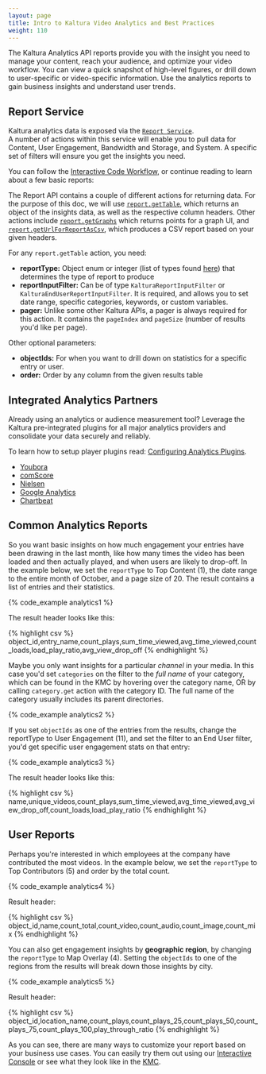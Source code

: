 ```yaml
---
layout: page
title: Intro to Kaltura Video Analytics and Best Practices
weight: 110
---
```


The Kaltura Analytics API reports provide you with the insight you need to manage your content, reach your audience, and optimize your video workflow. You can view a quick snapshot of high-level figures, or drill down to user-specific or video-specific information. Use the analytics reports to gain business insights and understand user trends. 

## Report Service

Kaltura analytics data is exposed via the [`Report Service`](https://developer.kaltura.com/console/service/report).   
A number of actions within this service will enable you to pull data for Content, User Engagement, Bandwidth and Storage, and System. A specific set of filters will ensure you get the insights you need. 

You can follow the [Interactive Code Workflow,](https://developer.kaltura.com/workflows/Review_Media_Analytics/Analytics_Reports) or continue reading to learn about a few basic reports:

The Report API contains a couple of different actions for returning data. For the purpose of this doc, we will use [`report.getTable`](https://developer.kaltura.com/console/service/report/action/getTable), which returns an object of the insights data, as well as the respective column headers. Other actions include [`report.getGraphs`](https://developer.kaltura.com/console/service/report/action/getGraphs) which returns points for a graph UI, and [`report.getUrlForReportAsCsv`](https://developer.kaltura.com/console/service/report/action/getUrlForReportAsCsv), which produces a CSV report based on your given headers. 

For any `report.getTable` action, you need: 
- **reportType:** Object enum or integer (list of types found [here](https://developer.kaltura.com/api-docs/General_Objects/Enums/KalturaReportType)) that determines the type of report to produce 
- **reportInputFilter:** Can be of type `KalturaReportInputFilter` or `KalturaEndUserReportInputFilter`. It is required, and allows you to set date range, specific categories, keywords, or custom variables. 
- **pager:** Unlike some other Kaltura APIs, a pager is always required for this action. It contains the `pageIndex` and `pageSize` (number of results you'd like per page). 

Other optional parameters: 
- **objectIds:** For when you want to drill down on statistics for a specific entry or user. 
- **order:** Order by any column from the given results table

## Integrated Analytics Partners

Already using an analytics or audience measurement tool? Leverage the Kaltura pre-integrated plugins for all major analytics providers and consolidate your data securely and reliably.

To learn how to setup player plugins read: [Configuring Analytics Plugins](https://knowledge.kaltura.com/universal-studio-information-guide#configuring_analytics).

* [Youbora](https://knowledge.kaltura.com/node/1675)
* [comScore](http://player.kaltura.com/docs/ComscoreAnalytics)
* [Nielsen](http://player.kaltura.com/docs/NielsenVideoCensus)
* [Google Analytics](https://knowledge.kaltura.com/node/1148#googleanalytics)
* [Chartbeat](http://support.chartbeat.com/docs/video.html#kaltura)

## Common Analytics Reports  

So you want basic insights on how much engagement your entries have been drawing in the last month, like how many times the video has been loaded and then actually played, and when users are likely to drop-off. In the example below, we set the `reportType` to Top Content (1), the date range to the entire month of October, and a page size of 20. The result contains a list of entries and their statistics.

{% code_example analytics1 %}
&nbsp;

The result header looks like this: 

{% highlight csv %}
object_id,entry_name,count_plays,sum_time_viewed,avg_time_viewed,count_loads,load_play_ratio,avg_view_drop_off
{% endhighlight %}

Maybe you only want insights for a particular *channel* in your media. In this case you'd set `categories` on the filter to the *full name* of your category, which can be found in the KMC by hovering over the category name, OR by calling `category.get` action with the category ID. The full name of the category usually includes its parent directories. 

{% code_example analytics2 %}
&nbsp;

If you set `objectIds` as one of the entries from the results, change the reportType to User Engagement (11), and set the filter to an End User filter, you'd get specific user engagement stats on that entry: 

{% code_example analytics3 %}
&nbsp;

The result header looks like this: 

{% highlight csv %}
name,unique_videos,count_plays,sum_time_viewed,avg_time_viewed,avg_view_drop_off,count_loads,load_play_ratio
{% endhighlight %}

## User Reports 

Perhaps you're interested in which employees at the company have contributed the most videos. In the example below, we set the `reportType` to Top Contributors (5) and order by the total count. 

{% code_example analytics4 %}
&nbsp;

Result header: 

{% highlight csv %}
object_id,name,count_total,count_video,count_audio,count_image,count_mix
{% endhighlight %}

You can also get engagement insights by **geographic region**, by changing the `reportType` to Map Overlay (4). Setting the `objectIds` to one of the regions from the results will break down those insights by city. 

{% code_example analytics5 %}


Result header: 

{% highlight csv %}
object_id,location_name,count_plays,count_plays_25,count_plays_50,count_plays_75,count_plays_100,play_through_ratio
{% endhighlight %}

As you can see, there are many ways to customize your report based on your business use cases. You can easily try them out using our [Interactive Console](https://developer.kaltura.com/console/service/report/action/getTable) or see what they look like in the [KMC](https://kmc.kaltura.com/index.php/kmc/kmc4#analytics\|contentDashboard). 


